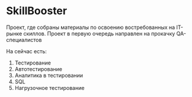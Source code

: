 # SkillBooster

Проект, где собраны материалы по освоению востребованных на IT-рынке скиллов. Проект в первую очередь направлен на прокачку QA-специалистов

На сейчас есть:
1. Тестирование
2. Автотестирование
3. Аналитика в тестировании
4. SQL
5. Нагрузочное тестирование
